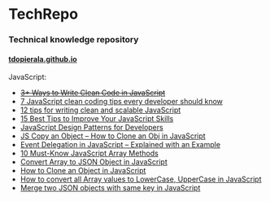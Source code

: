 # TechRepo

### Technical knowledge repository
#### [tdopierala.github.io](tdopierala.github.io)

JavaScript:
- ~~[3+ Ways to Write Clean Code in JavaScript](js/3-ways-to-write-clean-code-in-javascript.md)~~
- [7 JavaScript clean coding tips every developer should know](js/7-javascript-clean-coding-tips-every-developer-should-know.md)
- [12 tips for writing clean and scalable JavaScript](js/12-tips-for-writing-clean-and-scalable-javascript.md)
- [15 Best Tips to Improve Your JavaScript Skills](js/15_best_tips_to_improve_your_javascript_skils.md)
- [JavaScript Design Patterns for Developers](js/javascript-design-patterns-for-developers.md)
- [JS Copy an Object – How to Clone an Obj in JavaScript](js/clone-an-object-in-javascript.md)
- [Event Delegation in JavaScript – Explained with an Example](js/event-delegation-in-javascript.md)
- [10 Must-Know JavaScript Array Methods](js/10-must-know-javascript-array-methods.md)
- [Convert Array to JSON Object in JavaScript](js/convert-array-to-json-object-in-javascript.md)
- [How to Clone an Object in JavaScript](js/how-to-clone-an-object-in-javascript.md)
- [How to convert all Array values to LowerCase, UpperCase in JavaScript](js/how-to-convert-all-array-values-to-lowercase-uppercase-in-javascript.md)
- [Merge two JSON objects with same key in JavaScript](js/merge-two-json-objects-with-same-key-in-js.md)
